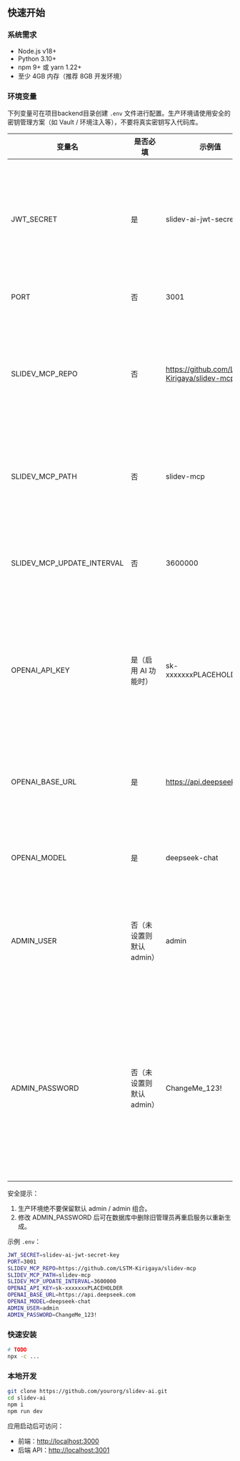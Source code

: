 ## 快速开始

### 系统需求

- Node.js v18+
- Python 3.10+
- npm 9+ 或 yarn 1.22+
- 至少 4GB 内存（推荐 8GB 开发环境）

### 环境变量

下列变量可在项目backend目录创建 `.env` 文件进行配置。生产环境请使用安全的密钥管理方案（如 Vault / 环境注入等），不要将真实密钥写入代码库。

| 变量名 | 是否必填 | 示例值 | 说明 |
| ------ | -------- | ------ | ---- |
| JWT_SECRET | 是 | slidev-ai-jwt-secret-key | 用于签发/验证 JWT 的对称密钥，生产环境请使用足够复杂的随机字符串。 |
| PORT | 否 | 3001 | 后端服务监听端口。 |
| SLIDEV_MCP_REPO | 否 | https://github.com/LSTM-Kirigaya/slidev-mcp | MCP（模型能力插件）仓库地址，启动时若本地不存在会尝试克隆。 |
| SLIDEV_MCP_PATH | 否 | slidev-mcp | MCP 本地存放路径（相对项目根目录或绝对路径）。 |
| SLIDEV_MCP_UPDATE_INTERVAL | 否 | 3600000 | MCP 自动更新检查间隔，单位毫秒（示例为 1 小时）。 |
| OPENAI_API_KEY | 是（启用 AI 功能时） | sk-xxxxxxxPLACEHOLDER | OpenAI 兼容接口的 API Key。请使用你自己的密钥，不要提交到版本库。 |
| OPENAI_BASE_URL | 是 | https://api.deepseek.com | OpenAI 兼容接口的 Base URL，可替换为自建或代理地址。 |
| OPENAI_MODEL | 是 | deepseek-chat | 使用的模型名称，可按需要调整。 |
| ADMIN_USER | 否（未设置则默认 admin） | admin | 系统初始化时创建的管理员用户名。首次部署请修改为自定义值。 |
| ADMIN_PASSWORD | 否（未设置则默认 admin） | ChangeMe_123! | 系统初始化时管理员账户的明文密码（启动时会被哈希后存库）。强烈建议在生产中显式设置为高强度随机密码。 |

安全提示：
1. 生产环境绝不要保留默认 admin / admin 组合。
2. 修改 ADMIN_PASSWORD 后可在数据库中删除旧管理员再重启服务以重新生成。


示例 `.env`：

```bash
JWT_SECRET=slidev-ai-jwt-secret-key
PORT=3001
SLIDEV_MCP_REPO=https://github.com/LSTM-Kirigaya/slidev-mcp
SLIDEV_MCP_PATH=slidev-mcp
SLIDEV_MCP_UPDATE_INTERVAL=3600000
OPENAI_API_KEY=sk-xxxxxxxPLACEHOLDER
OPENAI_BASE_URL=https://api.deepseek.com
OPENAI_MODEL=deepseek-chat
ADMIN_USER=admin
ADMIN_PASSWORD=ChangeMe_123!
```

### 快速安装

```bash
# TODO
npx -c ...
````

### 本地开发

```bash
git clone https://github.com/yourorg/slidev-ai.git
cd slidev-ai
npm i
npm run dev
```

应用启动后可访问：

* 前端：[http://localhost:3000](http://localhost:3000)
* 后端 API：[http://localhost:3001](http://localhost:3001)

